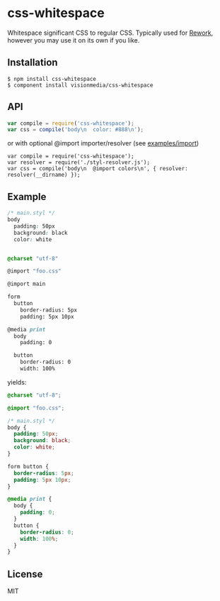 # css-whitespace

  Whitespace significant CSS to regular CSS. Typically used for [Rework](https://github.com/visionmedia/rework),
  however you may use it on its own if you like.

## Installation

```
$ npm install css-whitespace
$ component install visionmedia/css-whitespace
```

## API

```js
var compile = require('css-whitespace');
var css = compile('body\n  color: #888\n');
```
or with optional @import importer/resolver (see [examples/import](examples/import))
```
var compile = require('css-whitespace');
var resolver = require('./styl-resolver.js');
var css = compile('body\n  @import colors\n', { resolver: resolver(__dirname) });
```

## Example

```css
/* main.styl */
body
  padding: 50px
  background: black
  color: white

```
```css

@charset "utf-8"

@import "foo.css"

@import main

form
  button
    border-radius: 5px
    padding: 5px 10px

@media print
  body
    padding: 0

  button
    border-radius: 0
    width: 100%
```

yields:

```css
@charset "utf-8";

@import "foo.css";

/* main.styl */
body {
  padding: 50px;
  background: black;
  color: white;
}

form button {
  border-radius: 5px;
  padding: 5px 10px;
}

@media print {
  body {
    padding: 0;
  }
  button {
    border-radius: 0;
    width: 100%;
  }
}
```

## License

  MIT
